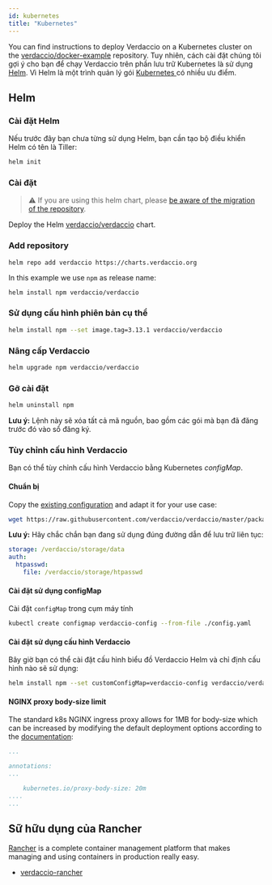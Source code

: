 ```yaml
---
id: kubernetes
title: "Kubernetes"
---
```


 You can find instructions to deploy Verdaccio on a Kubernetes cluster on the [verdaccio/docker-example](https://github.com/verdaccio/verdaccio/tree/5.x/docker-examples/kubernetes-example) repository. Tuy nhiên, cách cài đặt chúng tôi gợi ý cho bạn để chạy Verdaccio trên phần lưu trữ Kubernetes là sử dụng [Helm](https://helm.sh). Vì Helm là một trình quản lý gói [ Kubernetes ](https://kubernetes.io) có nhiều ưu điểm.

## Helm

### Cài đặt Helm

Nếu trước đây bạn chưa từng sử dụng Helm, bạn cần tạo bộ điều khiển Helm có tên là Tiller:

```bash
helm init
```

### Cài đặt

> ⚠️ If you are using this helm chart, please [be aware of the migration of the repository](https://github.com/verdaccio/verdaccio/issues/1767).

Deploy the Helm [verdaccio/verdaccio](https://github.com/verdaccio/charts) chart.

### Add repository

```
helm repo add verdaccio https://charts.verdaccio.org
```

In this example we use `npm` as release name:

```bash
helm install npm verdaccio/verdaccio
```

### Sử dụng cấu hình phiên bản cụ thể

```bash
helm install npm --set image.tag=3.13.1 verdaccio/verdaccio
```

### Nâng cấp Verdaccio

```bash
helm upgrade npm verdaccio/verdaccio
```

### Gỡ cài đặt

```bash
helm uninstall npm
```

**Lưu ý:** Lệnh này sẽ xóa tất cả mã nguồn, bao gồm các gói mà bạn đã đăng trước đó vào sổ đăng ký.


### Tùy chỉnh cấu hình Verdaccio

Bạn có thể tùy chỉnh cấu hình Verdaccio bằng Kubernetes *configMap*.

#### Chuẩn bị

Copy the [existing configuration](https://github.com/verdaccio/verdaccio/blob/master/conf/docker.yaml) and adapt it for your use case:

```bash
wget https://raw.githubusercontent.com/verdaccio/verdaccio/master/packages/config/src/conf/docker.yaml -O config.yaml
```

**Lưu ý:** Hãy chắc chắn bạn đang sử dụng đúng đường dẫn để lưu trữ liên tục:

```yaml
storage: /verdaccio/storage/data
auth:
  htpasswd:
    file: /verdaccio/storage/htpasswd
```

#### Cài đặt sử dụng configMap

Cài đặt `configMap` trong cụm máy tính

```bash
kubectl create configmap verdaccio-config --from-file ./config.yaml
```

#### Cài đặt sử dụng cấu hình Verdaccio

Bây giờ bạn có thể cài đặt cấu hình biểu đồ Verdaccio Helm và chỉ định cấu hình nào sẽ sử dụng:

```bash
helm install npm --set customConfigMap=verdaccio-config verdaccio/verdaccio
```

#### NGINX proxy body-size limit

The standard k8s NGINX ingress proxy allows for 1MB for body-size which can be increased by modifying the default deployment options according to the [documentation](https://kubernetes.github.io/ingress-nginx/user-guide/nginx-configuration/annotations/#custom-max-body-size):
```yaml
...

annotations:
...

    kubernetes.io/proxy-body-size: 20m
....    
...

```

## Sữ hữu dụng của Rancher

[Rancher](http://rancher.com/) is a complete container management platform that makes managing and using containers in production really easy.

* [verdaccio-rancher](https://github.com/lgaticaq/verdaccio-rancher)
